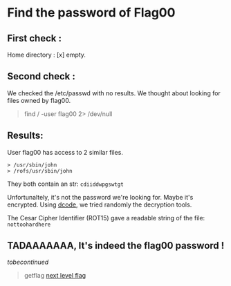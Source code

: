 # Find the password of Flag00

## First check :
Home directory : \[x\] empty.

## Second check :
We checked the /etc/passwd with no results.
We thought about looking for files owned by flag00.

> find / -user flag00 2> /dev/null

## Results:

User flag00 has access to 2 similar files.

```
> /usr/sbin/john
> /rofs/usr/sbin/john
```

They both contain an str: `cdiiddwpgswtgt`

Unfortunaltely, it's not the password we're looking for.
Maybe it's encrypted.
Using [dcode](https://www.dcode.fr), we tried randomly the decryption tools.

The Cesar Cipher Identifier (ROT15) gave a readable string of the file: `nottoohardhere`

## TADAAAAAAA, It's indeed the flag00 password !

_tobecontinued_

> getflag
> [next level flag](https://github.com/XD-OB/snowcrash/blob/master/level00/flag)
